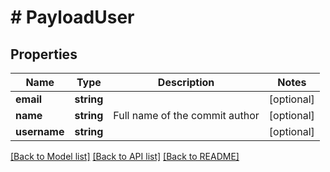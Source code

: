 # # PayloadUser

## Properties

Name | Type | Description | Notes
------------ | ------------- | ------------- | -------------
**email** | **string** |  | [optional]
**name** | **string** | Full name of the commit author | [optional]
**username** | **string** |  | [optional]

[[Back to Model list]](../../README.md#models) [[Back to API list]](../../README.md#endpoints) [[Back to README]](../../README.md)
